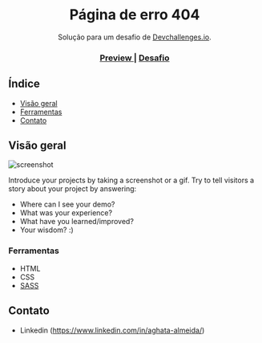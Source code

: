 <!-- Please update value in the {}  -->

<h1 align="center">Página de erro 404</h1>

<div align="center">
   Solução para um desafio de <a href="http://devchallenges.io" target="_blank">Devchallenges.io</a>.
</div>

<div align="center">
  <h3>
    <a href="https://{your-demo-link.your-domain}">
      Preview
    </a>
    <span> | </span>
    <a href="https://devchallenges.io/challenges/wBunSb7FPrIepJZAg0sY">
      Desafio
    </a>
  </h3>
</div>

<!-- TABLE OF CONTENTS -->

## Índice

- [Visão geral](#visão-geral)
- [Ferramentas](#ferramentas)
- [Contato](#contato)


<!-- OVERVIEW -->

## Visão geral

![screenshot](https://user-images.githubusercontent.com/16707738/92399059-5716eb00-f132-11ea-8b14-bcacdc8ec97b.png)

Introduce your projects by taking a screenshot or a gif. Try to tell visitors a story about your project by answering:

- Where can I see your demo?
- What was your experience?
- What have you learned/improved?
- Your wisdom? :)

### Ferramentas

<!-- This section should list any major frameworks that you built your project using. Here are a few examples.-->

- HTML
- CSS
- [SASS](https://sass-lang.com/)


## Contato
- Linkedin (https://www.linkedin.com/in/aghata-almeida/)
